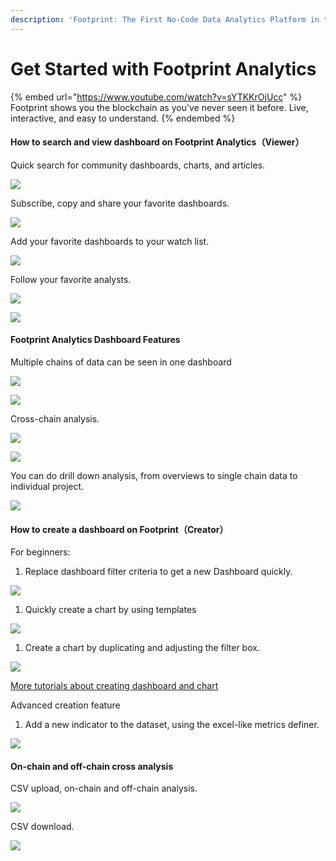 ```yaml
---
description: 'Footprint: The First No-Code Data Analytics Platform in the Crypto'
---
```


# Get Started with Footprint Analytics

{% embed url="https://www.youtube.com/watch?v=sYTKKrOjUcc" %}
Footprint shows you the blockchain as you’ve never seen it before. Live, interactive, and easy to understand.
{% endembed %}

#### How to search and view dashboard on Footprint Analytics（Viewer） <a href="#_jcpbdw4h9t52" id="_jcpbdw4h9t52"></a>

Quick search for community dashboards, charts, and articles.

![](<../../../.gitbook/assets/0 (12)>)

Subscribe, copy and share your favorite dashboards.

![](<../../../.gitbook/assets/1 (2)>)

Add your favorite dashboards to your watch list.

![](<../../../.gitbook/assets/2 (8)>)

Follow your favorite analysts.

![](<../../../.gitbook/assets/3 (7)>)

![](<../../../.gitbook/assets/4 (6)>)

#### Footprint Analytics Dashboard Features <a href="#_ws4y2qpfi4mm" id="_ws4y2qpfi4mm"></a>

Multiple chains of data can be seen in one dashboard

![](<../../../.gitbook/assets/5 (5)>)

![](<../../../.gitbook/assets/6 (7)>)

Cross-chain analysis.

![](<../../../.gitbook/assets/7 (6)>)

![](<../../../.gitbook/assets/8 (2)>)

You can do drill down analysis, from overviews to single chain data to individual project.

![](<../../../.gitbook/assets/9 (4)>)

#### How to create a dashboard on Footprint（Creator） <a href="#_th39bktb46cm" id="_th39bktb46cm"></a>

For beginners:

1. Replace dashboard filter criteria to get a new Dashboard quickly.

![](<../../../.gitbook/assets/10 (6)>)

1. Quickly create a chart by using templates

![](<../../../.gitbook/assets/11 (4)>)

1. Create a chart by duplicating and adjusting the filter box.

![](<../../../.gitbook/assets/12 (5)>)

[More tutorials about creating dashboard and chart](https://docs.footprint.network/getting-started/tutorial/how-to-create-a-new-dashboard)

Advanced creation feature

1. Add a new indicator to the dataset, using the excel-like metrics definer.

![](<../../../.gitbook/assets/13 (4)>)

#### On-chain and off-chain cross analysis <a href="#_n6f3lf3ids04" id="_n6f3lf3ids04"></a>

CSV upload, on-chain and off-chain analysis.

![](<../../../.gitbook/assets/14 (4)>)

CSV download.

![](<../../../.gitbook/assets/15 (4)>)
